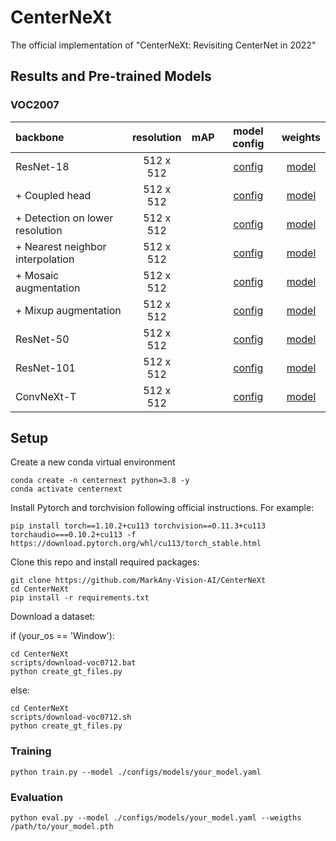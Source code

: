 # CenterNeXt
The official implementation of "CenterNeXt: Revisiting CenterNet in 2022"

## Results and Pre-trained Models

### VOC2007
| backbone | resolution | mAP | model config | weights |
|:---|:---:|:---:|:---:| :---:|
| ResNet-18 | 512 x 512  | | [config]() |[model]() |
| + Coupled head | 512 x 512  | | [config]() |[model]() |
| + Detection on lower resolution | 512 x 512  | | [config]() |[model]() |
| + Nearest neighbor interpolation | 512 x 512  | | [config]() |[model]() |
| + Mosaic augmentation  | 512 x 512  | | [config]() |[model]() |
| + Mixup augmentation | 512 x 512  | | [config]() |[model]() |
| ResNet-50 | 512 x 512  | | [config]() |[model]() |
| ResNet-101 | 512 x 512  | | [config]() |[model]() |
| ConvNeXt-T | 512 x 512  | | [config]() |[model]() |

## Setup
Create a new conda virtual environment

```
conda create -n centernext python=3.8 -y
conda activate centernext
```

Install Pytorch and torchvision following official instructions. For example:

```
pip install torch==1.10.2+cu113 torchvision==0.11.3+cu113 torchaudio===0.10.2+cu113 -f https://download.pytorch.org/whl/cu113/torch_stable.html
```

Clone this repo and install required packages:
```
git clone https://github.com/MarkAny-Vision-AI/CenterNeXt
cd CenterNeXt
pip install -r requirements.txt
```

Download a dataset:

if (your_os == 'Window'):
```
cd CenterNeXt
scripts/download-voc0712.bat
python create_gt_files.py
```
else:
```
cd CenterNeXt
scripts/download-voc0712.sh
python create_gt_files.py
```

### Training
```
python train.py --model ./configs/models/your_model.yaml
```

### Evaluation
```
python eval.py --model ./configs/models/your_model.yaml --weigths /path/to/your_model.pth
```
